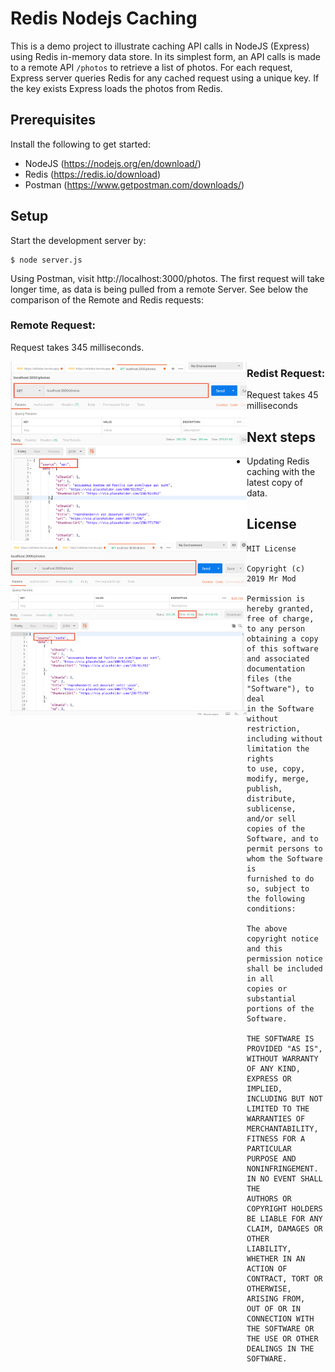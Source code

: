 # Redis Nodejs Caching
This is a demo project to illustrate caching API calls in NodeJS (Express) using Redis in-memory data store. In its simplest 
form, an API calls is made to a remote API ``/photos`` to retrieve a list of photos. For each request, Express server queries 
Redis for any cached request using a unique key. If the key exists Express loads the photos from Redis.

## Prerequisites
Install the following to get started:

* NodeJS (https://nodejs.org/en/download/)
* Redis (https://redis.io/download)
* Postman (https://www.getpostman.com/downloads/)

## Setup
Start the development server by:

```
$ node server.js
```

Using Postman, visit http://localhost:3000/photos. The first request will take longer time, as data is being pulled from 
a remote Server. See below the comparison of the Remote and Redis requests:

### Remote Request:

Request takes 345 milliseconds.

<img src="./screenshots/api.png"
     alt="remote api request"
     style="float: left; max-width: 75%" />


### Redist Request:

Request takes 45 milliseconds
<img src="./screenshots/redis.png"
     alt="redis api request"
     style="float: left; max-width: 75%" />
     
## Next steps
* Updating Redis caching with the latest copy of data.

## License
```
MIT License

Copyright (c) 2019 Mr Mod

Permission is hereby granted, free of charge, to any person obtaining a copy
of this software and associated documentation files (the "Software"), to deal
in the Software without restriction, including without limitation the rights
to use, copy, modify, merge, publish, distribute, sublicense, and/or sell
copies of the Software, and to permit persons to whom the Software is
furnished to do so, subject to the following conditions:

The above copyright notice and this permission notice shall be included in all
copies or substantial portions of the Software.

THE SOFTWARE IS PROVIDED "AS IS", WITHOUT WARRANTY OF ANY KIND, EXPRESS OR
IMPLIED, INCLUDING BUT NOT LIMITED TO THE WARRANTIES OF MERCHANTABILITY,
FITNESS FOR A PARTICULAR PURPOSE AND NONINFRINGEMENT. IN NO EVENT SHALL THE
AUTHORS OR COPYRIGHT HOLDERS BE LIABLE FOR ANY CLAIM, DAMAGES OR OTHER
LIABILITY, WHETHER IN AN ACTION OF CONTRACT, TORT OR OTHERWISE, ARISING FROM,
OUT OF OR IN CONNECTION WITH THE SOFTWARE OR THE USE OR OTHER DEALINGS IN THE
SOFTWARE.
```

